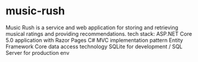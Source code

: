 # music-rush
Music Rush is a service and web application 
for storing and retrieving musical ratings and providing recommendations.
tech stack:
ASP.NET Core 5.0 application with Razor Pages
C#
MVC implementation pattern
Entity Framework Core data access technology
SQLite for development / SQL Server for production env
